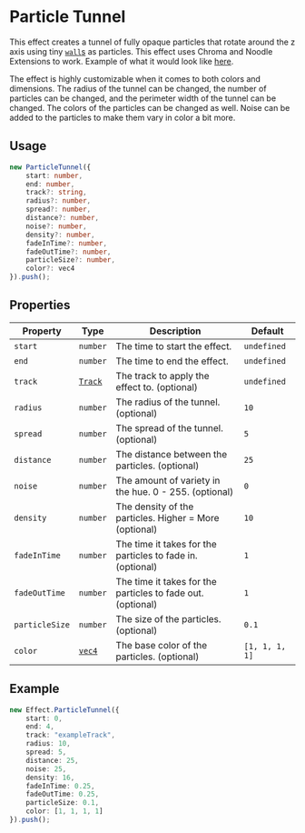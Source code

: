 # Particle Tunnel

This effect creates a tunnel of fully opaque particles that rotate around the z axis using tiny [`wall`s](../objects/wall.md) as particles. This effect uses Chroma and Noodle Extensions to work. Example of what it would look like <a href="https://youtu.be/qufcAuPmGK4?t=55" target="_blank">here</a>.

The effect is highly customizable when it comes to both colors and dimensions. The radius of the tunnel can be changed, the number of particles can be changed, and the perimeter width of the tunnel can be changed. The colors of the particles can be changed as well. Noise can be added to the particles to make them vary in color a bit more.

## Usage

```ts
new ParticleTunnel({
    start: number,
    end: number,
    track?: string,
    radius?: number,
    spread?: number,
    distance?: number,
    noise?: number,
    density?: number,
    fadeInTime?: number,
    fadeOutTime?: number,
    particleSize?: number,
    color?: vec4
}).push();
```

## Properties

| Property      | Type                          | Description                                                   | Default       |
|---------------|-------------------------------|---------------------------------------------------------------|---------------|
| `start`       | `number`                      | The time to start the effect.                                 | `undefined`   |
| `end`         | `number`                      | The time to end the effect.                                   | `undefined`   |
| `track`       | [`Track`](../types/track.md)  | The track to apply the effect to. (optional)                  | `undefined`   |
| `radius`      | `number`                      | The radius of the tunnel. (optional)                          | `10`          |
| `spread`      | `number`                      | The spread of the tunnel. (optional)                          | `5`           |
| `distance`    | `number`                      | The distance between the particles. (optional)                | `25`          |
| `noise`       | `number`                      | The amount of variety in the hue. 0 - 255. (optional)         | `0`           |
| `density`     | `number`                      | The density of the particles. Higher = More (optional)        | `10`          |
| `fadeInTime`  | `number`                      | The time it takes for the particles to fade in. (optional)    | `1`           |
| `fadeOutTime` | `number`                      | The time it takes for the particles to fade out. (optional)   | `1`           |
| `particleSize`| `number`                      | The size of the particles. (optional)                         | `0.1`         |
| `color`       | [`vec4`](../types/vec4.md)    | The base color of the particles. (optional)                   | `[1, 1, 1, 1]`|

## Example

```ts
new Effect.ParticleTunnel({
    start: 0,
    end: 4,
    track: "exampleTrack",
    radius: 10,
    spread: 5,
    distance: 25,
    noise: 25,
    density: 16,
    fadeInTime: 0.25,
    fadeOutTime: 0.25,
    particleSize: 0.1,
    color: [1, 1, 1, 1]
}).push();
```

